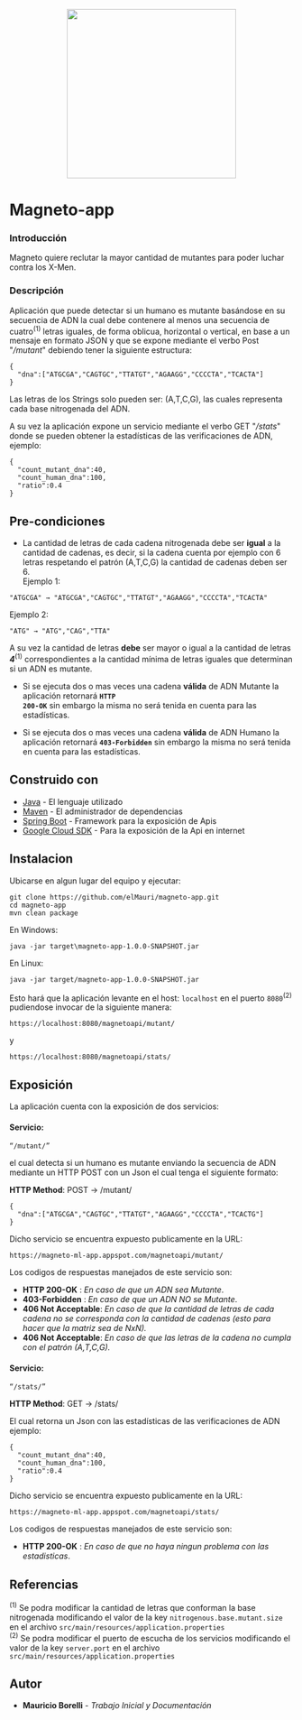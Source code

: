 <p align="center">
  <img width="300" height="300" src="https://vignette.wikia.nocookie.net/avengersalliance/images/b/b5/Magneto_Recruited.png/revision/latest?cb=20130416195249">
</p>

# Magneto-app

### Introducción 
Magneto quiere reclutar la mayor cantidad de mutantes para poder luchar
contra los X-Men.

### Descripción
Aplicación que puede detectar si un humano es mutante basándose en su secuencia de ADN la cual debe contenere al menos una secuencia de cuatro<sup>(1)</sup> letras iguales, de forma oblicua, horizontal o vertical, en base a un mensaje en formato JSON y que se expone mediante el verbo Post "_/mutant_" debiendo tener la siguiente estructura:
```
{
  "dna":["ATGCGA","CAGTGC","TTATGT","AGAAGG","CCCCTA","TCACTA"]
}
```
Las letras de los Strings solo pueden ser: (A,T,C,G), las cuales representa cada base nitrogenada del ADN.  

A su vez la aplicación expone un servicio mediante el verbo GET "_/stats_" donde se pueden obtener la estadísticas de las verificaciones de ADN, ejemplo:

```
{
  "count_mutant_dna":40, 
  "count_human_dna":100, 
  "ratio":0.4
}
```

## Pre-condiciones
* La cantidad de letras de cada cadena nitrogenada debe ser **igual** a la cantidad de cadenas, es decir, si la cadena cuenta por ejemplo con 6 letras respetando el patrón (A,T,C,G) la cantidad de cadenas deben ser 6.  
Ejemplo 1: 
```
"ATGCGA" → "ATGCGA","CAGTGC","TTATGT","AGAAGG","CCCCTA","TCACTA"
```
Ejemplo 2:
```
"ATG" → "ATG","CAG","TTA"
```
A su vez la cantidad de letras **debe** ser mayor o igual a la cantidad de letras _**4**_<sup>(1)</sup> correspondientes a la cantidad mínima de letras iguales que determinan si un ADN es mutante.
* Si se ejecuta dos o mas veces una cadena **válida** de ADN Mutante la aplicación retornará <code>**HTTP 200-OK**</code> sin embargo la misma no será tenida en cuenta para las estadísticas.  

* Si se ejecuta dos o mas veces una cadena **válida** de ADN Humano la aplicación retornará <code>**403-Forbidden**</code> sin embargo la misma no será tenida en cuenta para las estadísticas.

## Construido con

* [Java](https://www.java.com/es/download/) - El lenguaje utilizado
* [Maven](https://maven.apache.org/) - El administrador de dependencias 
* [Spring Boot](https://spring.io/projects/spring-boot) - Framework para la exposición de Apis
* [Google Cloud SDK](https://cloud.google.com/sdk/) - Para la exposición de la Api en internet

## Instalacion
Ubicarse en algun lugar del equipo y ejecutar:

```
git clone https://github.com/elMauri/magneto-app.git
cd magneto-app
mvn clean package
```
En Windows:
```
java -jar target\magneto-app-1.0.0-SNAPSHOT.jar
```
En Linux:
```
java -jar target/magneto-app-1.0.0-SNAPSHOT.jar
```
Esto hará que la aplicación levante en el host: `localhost` en el puerto `8080`<sup>(2)</sup> pudiendose invocar de la siguiente manera: 
```
https://localhost:8080/magnetoapi/mutant/
```
y
```
https://localhost:8080/magnetoapi/stats/
```

## Exposición

La aplicación cuenta con la exposición de dos servicios:

#### **Servicio:**

```
“/mutant/”
```
el cual detecta si un humano es mutante enviando la secuencia de ADN mediante un HTTP POST con un Json el cual tenga el siguiente formato:

**HTTP Method**: POST → /mutant/
```
{
  "dna":["ATGCGA","CAGTGC","TTATGT","AGAAGG","CCCCTA","TCACTG"]
}
```

Dicho servicio se encuentra expuesto publicamente en la URL:

```
https://magneto-ml-app.appspot.com/magnetoapi/mutant/
```
Los codigos de respuestas manejados de este servicio son:

* **HTTP 200-OK** : _En caso de que un ADN sea Mutante_.  
* **403-Forbidden** : _En caso de que un ADN NO se Mutante_.  
* **406 Not Acceptable**: _En caso de que la cantidad de letras de cada cadena no se corresponda con la cantidad de cadenas (esto para hacer que la matriz sea de NxN)._  
* **406 Not Acceptable**: _En caso de que las letras de la cadena no cumpla con el patrón (A,T,C,G)._

#### **Servicio:**
```
“/stats/”
```
**HTTP Method**: GET → /stats/  

El cual retorna un Json con las estadísticas de las verificaciones de ADN  
ejemplo:
```
{
  "count_mutant_dna":40, 
  "count_human_dna":100, 
  "ratio":0.4
}
```
Dicho servicio se encuentra expuesto publicamente en la URL:  
```
https://magneto-ml-app.appspot.com/magnetoapi/stats/
```
Los codigos de respuestas manejados de este servicio son:

* **HTTP 200-OK** : _En caso de que no haya ningun problema con las estadisticas_.  

## Referencias
<sup>(1)</sup> Se podra modificar la cantidad de letras que conforman la base nitrogenada modificando el valor de la key <code>nitrogenous.base.mutant.size</code> en el archivo <code>src/main/resources/application.properties</code>  
<sup>(2)</sup> Se podra modificar el puerto de escucha de los servicios modificando el valor de la key <code>server.port</code> en el archivo <code>src/main/resources/application.properties</code>
## Autor
* **Mauricio Borelli** - *Trabajo Inicial y Documentación*